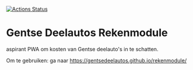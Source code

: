 [![Actions Status](https://github.com/GentseDeelautos/rekenmodule/workflows/Node.js%20CI/badge.svg)](https://github.com/GentseDeelautos/rekenmodule/actions)
# Gentse Deelautos Rekenmodule

aspirant PWA om kosten van Gentse deelauto's in te schatten.

Om te gebruiken: ga naar https://gentsedeelautos.github.io/rekenmodule/
